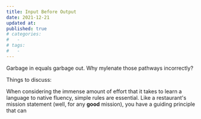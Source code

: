 ```yaml
---
title: Input Before Output
date: 2021-12-21
updated at: 
published: true
# categories:
#   - 
# tags:
#   - 
---
```


Garbage in equals garbage out. Why mylenate those pathways incorrectly?


Things to discuss:

When considering the immense amount of effort that it takes to learn a language to native fluency, simple rules are essential. Like a restaurant's mission statement (well, for any **good** mission), you have a guiding principle that can